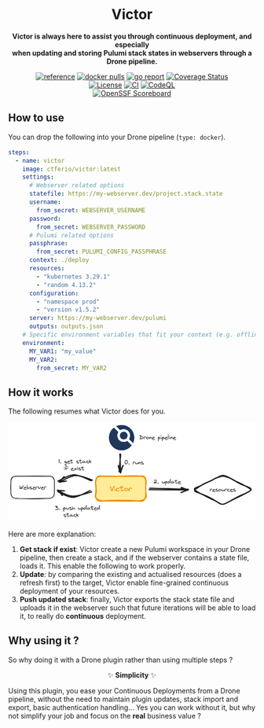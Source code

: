 <div align="center">
    <h1>Victor</h1>
    <p><b>Victor is always here to assist you through continuous deployment, and especially<br>when updating and storing Pulumi stack states in webservers through a Drone pipeline.</b><p>
    <a href="https://pkg.go.dev/github.com/ctfer-io/victor"><img src="https://shields.io/badge/-reference-blue?logo=go&style=for-the-badge" alt="reference"></a>
    <a href="https://hub.docker.com/r/ctferio/victor"><img src="https://img.shields.io/docker/pulls/ctferio/victor?style=for-the-badge" alt="docker pulls"></a>
	<a href="https://goreportcard.com/report/github.com/ctfer-io/victor"><img src="https://goreportcard.com/badge/github.com/ctfer-io/victor?style=for-the-badge" alt="go report"></a>
	<a href="https://coveralls.io/github/ctfer-io/victor?branch=main"><img src="https://img.shields.io/coverallsCoverage/github/ctfer-io/victor?style=for-the-badge" alt="Coverage Status"></a>
	<br>
	<a href=""><img src="https://img.shields.io/github/license/ctfer-io/victor?style=for-the-badge" alt="License"></a>
	<a href="https://github.com/ctfer-io/victor/actions?query=workflow%3Aci+"><img src="https://img.shields.io/github/actions/workflow/status/ctfer-io/victor/ci.yaml?style=for-the-badge&label=CI" alt="CI"></a>
	<a href="https://github.com/ctfer-io/victor/actions/workflows/codeql-analysis.yaml"><img src="https://img.shields.io/github/actions/workflow/status/ctfer-io/victor/codeql-analysis.yaml?style=for-the-badge&label=CodeQL" alt="CodeQL"></a>
    <br>
    <a href="https://securityscorecards.dev/viewer/?uri=github.com/ctfer-io/victor"><img src="https://img.shields.io/ossf-scorecard/github.com/ctfer-io/victor?label=openssf%20scorecard&style=for-the-badge" alt="OpenSSF Scoreboard"></a>
</div>

## How to use

You can drop the following into your Drone pipeline (`type: docker`).

```yaml
steps:
  - name: victor
    image: ctferio/victor:latest
    settings:
      # Webserver related options
      statefile: https://my-webserver.dev/project.stack.state
      username:
        from_secret: WEBSERVER_USERNAME
      password:
        from_secret: WEBSERVER_PASSWORD
      # Pulumi related options
      passphrase:
        from_secret: PULUMI_CONFIG_PASSPHRASE
      context: ./deploy
      resources:
        - "kubernetes 3.29.1"
        - "random 4.13.2"
      configuration:
        - "namespace prod"
        - "version v1.5.2"
      server: https://my-webserver.dev/pulumi
      outputs: outputs.json
    # Specific environment variables that fit your context (e.g. offline)
    environment:
      MY_VAR1: "my_value"
      MY_VAR2:
        from_secret: MY_VAR2
```

## How it works

The following resumes what Victor does for you.

<div align="center">
  <img src="res/how-it-works.png" alt="How it works in a Drone pipeline">
</div>

Here are more explanation:
 1. **Get stack if exist**: Victor create a new Pulumi workspace in your Drone pipeline, then create a stack, and if the webserver contains a state file, loads it. This enable the following to work properly.
 2. **Update**: by comparing the existing and actualised resources (does a refresh first) to the target, Victor enable fine-grained continuous deployment of your resources.
 3. **Push updated stack**: finally, Victor exports the stack state file and uploads it in the webserver such that future iterations will be able to load it, to really do **continuous** deployment.

## Why using it ?

So why doing it with a Drone plugin rather than using multiple steps ?

<p align="center">✨ <b>Simplicity</b> ✨</p>

Using this plugin, you ease your Continuous Deployments from a Drone pipeline, without the need to maintain plugin updates, stack import and export, basic authentication handling...
Yes you can work without it, but why not simplify your job and focus on the **real** business value ?
